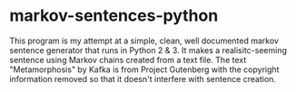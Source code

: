 # markov-sentences-python

This program is my attempt at a simple, clean, well documented markov sentence generator that runs in Python 2 & 3. It makes a realisitc-seeming sentence using Markov chains created from a text file. The text "Metamorphosis" by Kafka is from Project Gutenberg with the copyright information removed so that it doesn't interfere with sentence creation.
